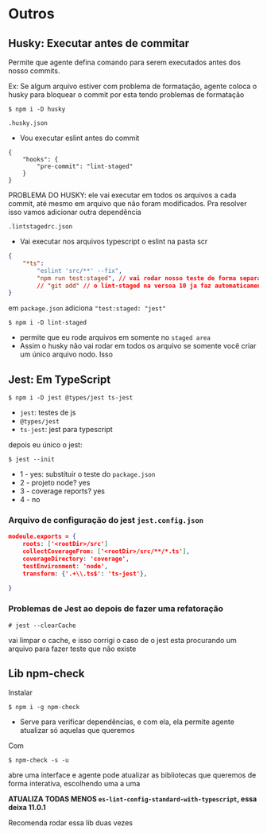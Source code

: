 # Outros

## Husky: Executar antes de commitar

Permite que agente defina comando para serem executados antes dos nosso commits.

Ex: Se algum arquivo estiver com problema de formatação, agente coloca o husky para bloquear o commit por esta tendo problemas de formatação

```
$ npm i -D husky
```

`.husky.json`

+ Vou executar eslint antes do commit
````
{
	"hooks": {
		"pre-commit": "lint-staged"
	}
}
````

PROBLEMA DO HUSKY: ele vai executar em todos os arquivos a cada commit, até mesmo em arquivo que não foram modificados. Pra resolver isso vamos adicionar outra dependência

`.lintstagedrc.json`

+ Vai executar nos arquivos typescript o eslint na pasta scr
````json
{
	"*ts":
		"eslint 'src/**' --fix",
		"npm run test:staged", // vai rodar nosso teste de forma separada. Assim nao vai passar commit com teste falhando
		// "git add" // o lint-staged na versoa 10 ja faz automaticamente git add, enao nao use pois vao dar warning
}

````

em `package.json` adiciona `"test:staged: "jest"`

```
$ npm i -D lint-staged
```


+ permite que eu rode arquivos em somente no `staged area`
+ Assim o husky não vai rodar em todos os arquivo se somente você criar um único arquivo nodo. Isso

## Jest: Em TypeScript

```
$ npm i -D jest @types/jest ts-jest
```

+ `jest`: testes de js
+ `@types/jest`
+ `ts-jest`: jest para typescript

depois eu único o jest:

```
$ jest --init
```

+ 1 - yes: substituir o teste do `package.json`
+ 2 - projeto node? yes
+ 3 - coverage reports? yes
+ 4 - no

### Arquivo de configuração do jest `jest.config.json`

```json
modeule.exports = {
	roots: ['<rootDir>/src']
	collectCoverageFrom: ['<rootDir>/src/**/*.ts'],
	coverageDirectory: 'coverage',
	testEnvironment: 'node',
	transform: {'.+\\.ts$': 'ts-jest'},
	
}
```

### Problemas de Jest ao depois de fazer uma refatoração

```
# jest --clearCache
```

 vai limpar o cache, e isso corrigi o caso de o jest esta procurando um arquivo para fazer teste que não existe

##  Lib npm-check

Instalar

```
$ npm i -g npm-check
```

+ Serve para verificar dependências, e com ela, ela permite agente atualizar só aquelas que queremos

Com

```
$ npm-check -s -u
```

abre uma interface e agente pode atualizar as bibliotecas que queremos de forma interativa, escolhendo uma a uma

**ATUALIZA TODAS MENOS  `es-lint-config-standard-with-typescript`, essa deixa 11.0.1**

Recomenda rodar essa lib duas vezes